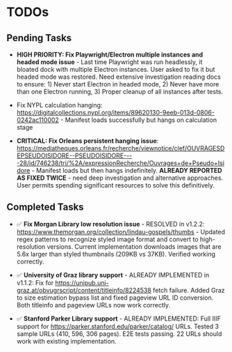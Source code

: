 # TODOs

## Pending Tasks

- **HIGH PRIORITY: Fix Playwright/Electron multiple instances and headed mode issue** - Last time Playwright was run headlessly, it bloated dock with multiple Electron instances. User asked to fix it but headed mode was restored. Need extensive investigation reading docs to ensure: 1) Never start Electron in headed mode, 2) Never have more than one Electron running, 3) Proper cleanup of all instances after tests.


- Fix NYPL calculation hanging: https://digitalcollections.nypl.org/items/89620130-9eeb-013d-0806-0242ac110002 - Manifest loads successfully but hangs on calculation stage

- **CRITICAL: Fix Orleans persistent hanging issue**: https://mediatheques.orleans.fr/recherche/viewnotice/clef/OUVRAGESDEPSEUDOISIDORE--PSEUDOISIDORE----28/id/746238/tri/%2A/expressionRecherche/Ouvrages+de+Pseudo+Isidore - Manifest loads but then hangs indefinitely. **ALREADY REPORTED AS FIXED TWICE** - need deep investigation and alternative approaches. User permits spending significant resources to solve this definitively.

## Completed Tasks

- ✅ **Fix Morgan Library low resolution issue** - RESOLVED in v1.2.2: https://www.themorgan.org/collection/lindau-gospels/thumbs - Updated regex patterns to recognize styled image format and convert to high-resolution versions. Current implementation downloads images that are 5.6x larger than styled thumbnails (209KB vs 37KB). Verified working correctly.

- ✅ **University of Graz library support** - ALREADY IMPLEMENTED in v1.1.2: Fix for https://unipub.uni-graz.at/obvugrscript/content/titleinfo/8224538 fetch failure. Added Graz to size estimation bypass list and fixed pageview URL ID conversion. Both titleinfo and pageview URLs now work correctly.

- ✅ **Stanford Parker Library support** - ALREADY IMPLEMENTED: Full IIIF support for https://parker.stanford.edu/parker/catalog/ URLs. Tested 3 sample URLs (410, 596, 306 pages). E2E tests passing. 22 URLs should work with existing implementation.

<!-- Completed todos moved to TODOS-COMPLETED.md -->